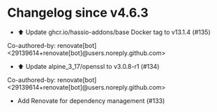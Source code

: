 # Changelog since v4.6.3
- ⬆️ Update ghcr.io/hassio-addons/base Docker tag to v13.1.4 (#135)

Co-authored-by: renovate[bot] <29139614+renovate[bot]@users.noreply.github.com> 
- ⬆️ Update alpine_3_17/openssl to v3.0.8-r1 (#134)

Co-authored-by: renovate[bot] <29139614+renovate[bot]@users.noreply.github.com> 
- Add Renovate for dependency management (#133) 
